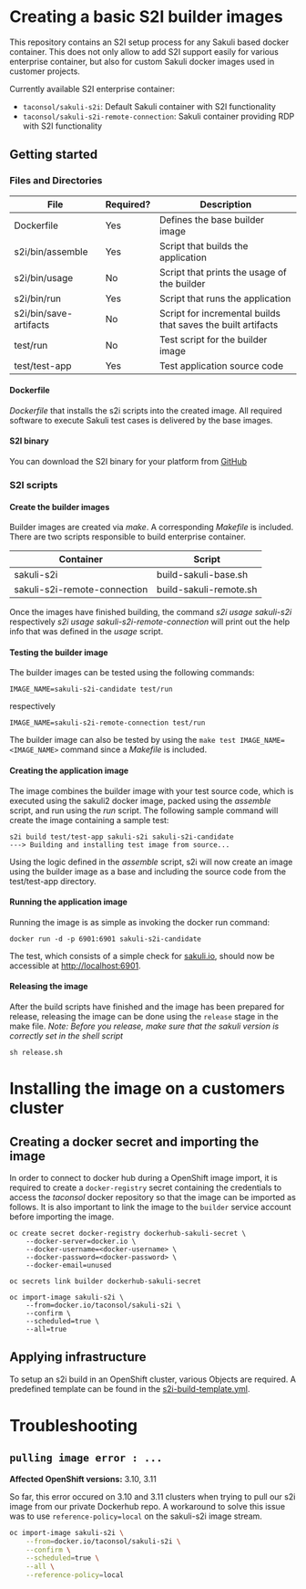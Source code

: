 # Creating a basic S2I builder images

This repository contains an S2I setup process for any Sakuli based docker container. This does not only allow to add
S2I support easily for various enterprise container, but also for custom Sakuli docker images used in customer projects.

Currently available S2I enterprise container:
* `taconsol/sakuli-s2i`: Default Sakuli container with S2I functionality
* `taconsol/sakuli-s2i-remote-connection`: Sakuli container providing RDP with S2I functionality

## Getting started

### Files and Directories
| File                   | Required? | Description                                                  |
|------------------------|-----------|--------------------------------------------------------------|
| Dockerfile             | Yes       | Defines the base builder image                               |
| s2i/bin/assemble       | Yes       | Script that builds the application                           |
| s2i/bin/usage          | No        | Script that prints the usage of the builder                  |
| s2i/bin/run            | Yes       | Script that runs the application                             |
| s2i/bin/save-artifacts | No        | Script for incremental builds that saves the built artifacts |
| test/run               | No        | Test script for the builder image                            |
| test/test-app          | Yes       | Test application source code                                 |

#### Dockerfile
*Dockerfile* that installs the s2i scripts into the created image. All required software to execute Sakuli test cases 
is delivered by the base images. 

#### S2I binary
You can download the S2I binary for your platform from [GitHub](https://github.com/openshift/source-to-image/releases)

### S2I scripts
#### Create the builder images
Builder images are created via *make*. A corresponding *Makefile* is included.
There are two scripts responsible to build enterprise container.

| Container                    | Script                 |
|------------------------------|------------------------|
| sakuli-s2i                   | build-sakuli-base.sh   |
| sakuli-s2i-remote-connection | build-sakuli-remote.sh |

Once the images have finished building, the command *s2i usage sakuli-s2i* respectively 
*s2i usage sakuli-s2i-remote-connection* will print out the help info that was defined in the *usage* script.

#### Testing the builder image
The builder images can be tested using the following commands:
```
IMAGE_NAME=sakuli-s2i-candidate test/run
```
respectively
```
IMAGE_NAME=sakuli-s2i-remote-connection test/run
```

The builder image can also be tested by using the `make test IMAGE_NAME=<IMAGE_NAME>` command since a *Makefile* is included.

#### Creating the application image
The image combines the builder image with your test source code, which is executed using the sakuli2 docker image,
packed using the *assemble* script, and run using the *run* script.
The following sample command will create the image containing a sample test:
```
s2i build test/test-app sakuli-s2i sakuli-s2i-candidate
---> Building and installing test image from source...
```
Using the logic defined in the *assemble* script, s2i will now create an image using the builder image as a base and
including the source code from the test/test-app directory.

#### Running the application image
Running the image is as simple as invoking the docker run command:
```
docker run -d -p 6901:6901 sakuli-s2i-candidate
```
The test, which consists of a simple check for [sakuli.io](https://sakuli.io), should now be accessible at
[http://localhost:6901](http://localhost:6901?password=vncpassword).

#### Releasing the image
After the build scripts have finished and the image has been prepared for release, releasing the image can be done
using the `release` stage in the make file.
_Note: Before you release, make sure that the sakuli version is correctly set in the shell script_
```shell script
sh release.sh
```


# Installing the image on a customers cluster
## Creating a docker secret and importing the image
In order to connect to docker hub during a OpenShift image import, it is required to create a `docker-registry` secret
containing the credentials to access the _taconsol_ docker repository so that the image can be imported as follows.
It is also important to link the image to the `builder` service account before importing the image.
```shell script
oc create secret docker-registry dockerhub-sakuli-secret \
    --docker-server=docker.io \
    --docker-username=<docker-username> \
    --docker-password=<docker-password> \
    --docker-email=unused

oc secrets link builder dockerhub-sakuli-secret

oc import-image sakuli-s2i \
    --from=docker.io/taconsol/sakuli-s2i \
    --confirm \
    --scheduled=true \
    --all=true
```

## Applying infrastructure
To setup an s2i build in an OpenShift cluster, various Objects are required. A predefined template can be found in the
[s2i-build-template.yml](s2i-build-template.yml).

# Troubleshooting

## `pulling image error : ...`

**Affected OpenShift versions:** 3.10, 3.11

So far, this error occured on 3.10 and 3.11 clusters when trying to pull our s2i image from our private Dockerhub repo.
A workaround to solve this issue was to use `reference-policy=local` on the sakuli-s2i image stream.

```bash
oc import-image sakuli-s2i \
    --from=docker.io/taconsol/sakuli-s2i \
    --confirm \
    --scheduled=true \
    --all \
    --reference-policy=local
```
